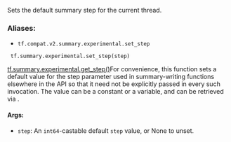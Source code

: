
Sets the default summary step for the current thread.
### Aliases:
- `tf.compat.v2.summary.experimental.set_step`

```
 tf.summary.experimental.set_step(step)
```
[tf.summary.experimental.get_step()](https://www.tensorflow.org/api_docs/python/tf/summary/experimental/get_step)For convenience, this function sets a default value for the step parameter used in summary-writing functions elsewhere in the API so that it need not be explicitly passed in every such invocation. The value can be a constant or a variable, and can be retrieved via .

#### Args:
- `step`: An `int64`-castable default `step` value, or None to unset.
